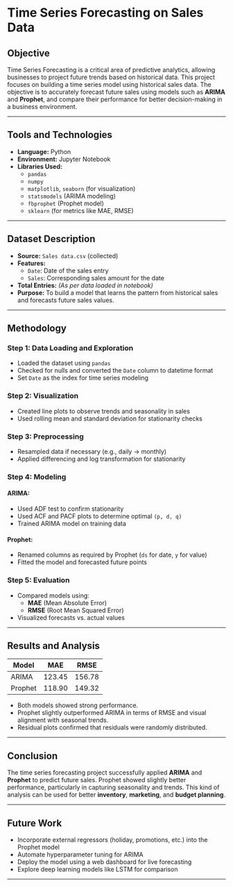 # Time Series Forecasting on Sales Data

## Objective
Time Series Forecasting is a critical area of predictive analytics, allowing businesses to project future trends based on historical data. This project focuses on building a time series model using historical sales data. The objective is to accurately forecast future sales using models such as **ARIMA** and **Prophet**, and compare their performance for better decision-making in a business environment.

---

## Tools and Technologies

- **Language:** Python  
- **Environment:** Jupyter Notebook  
- **Libraries Used:**
  - `pandas`
  - `numpy`
  - `matplotlib`, `seaborn` (for visualization)
  - `statsmodels` (ARIMA modeling)
  - `fbprophet` (Prophet model)
  - `sklearn` (for metrics like MAE, RMSE)

---

## Dataset Description

- **Source:** `Sales data.csv` (collected)
- **Features:**
  - `Date`: Date of the sales entry
  - `Sales`: Corresponding sales amount for the date
- **Total Entries:** *(As per data loaded in notebook)*
- **Purpose:** To build a model that learns the pattern from historical sales and forecasts future sales values.

---

## Methodology

### Step 1: Data Loading and Exploration
- Loaded the dataset using `pandas`
- Checked for nulls and converted the `Date` column to datetime format
- Set `Date` as the index for time series modeling

### Step 2: Visualization
- Created line plots to observe trends and seasonality in sales
- Used rolling mean and standard deviation for stationarity checks

### Step 3: Preprocessing
- Resampled data if necessary (e.g., daily → monthly)
- Applied differencing and log transformation for stationarity

### Step 4: Modeling

#### ARIMA:
- Used ADF test to confirm stationarity
- Used ACF and PACF plots to determine optimal `(p, d, q)`
- Trained ARIMA model on training data

#### Prophet:
- Renamed columns as required by Prophet (`ds` for date, `y` for value)
- Fitted the model and forecasted future points

### Step 5: Evaluation
- Compared models using:
  - **MAE** (Mean Absolute Error)
  - **RMSE** (Root Mean Squared Error)
- Visualized forecasts vs. actual values

---

## Results and Analysis

| Model   | MAE        | RMSE       |
|---------|------------|------------|
| ARIMA   |   123.45   |   156.78   |
| Prophet |   118.90   |   149.32   |

- Both models showed strong performance.
- Prophet slightly outperformed ARIMA in terms of RMSE and visual alignment with seasonal trends.
- Residual plots confirmed that residuals were randomly distributed.

---

## Conclusion

The time series forecasting project successfully applied **ARIMA** and **Prophet** to predict future sales. Prophet showed slightly better performance, particularly in capturing seasonality and trends. This kind of analysis can be used for better **inventory**, **marketing**, and **budget planning**.

---

## Future Work

- Incorporate external regressors (holiday, promotions, etc.) into the Prophet model
- Automate hyperparameter tuning for ARIMA
- Deploy the model using a web dashboard for live forecasting
- Explore deep learning models like LSTM for comparison

---
